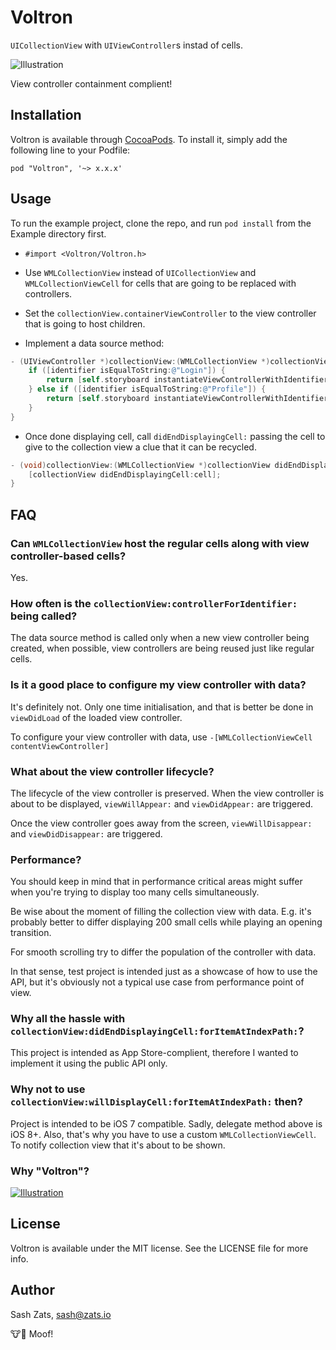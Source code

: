 # Voltron

`UICollectionView` with `UIViewController`s instad of cells.

![Illustration](https://raw.github.com/zats/Voltron/master/Illustration-1@2x.png)

View controller containment complient!

## Installation

Voltron is available through [CocoaPods](http://cocoapods.org). To install
it, simply add the following line to your Podfile:

    pod "Voltron", '~> x.x.x'

## Usage

To run the example project, clone the repo, and run `pod install` from the Example directory first.

* `#import <Voltron/Voltron.h>`

* Use `WMLCollectionView` instead of `UICollectionView` and `WMLCollectionViewCell` for cells that are going to be replaced with controllers.

* Set the `collectionView.containerViewController` to the view controller that is going to host children.

* Implement a data source method:
```objective-c
- (UIViewController *)collectionView:(WMLCollectionView *)collectionView controllerForIdentifier:(NSString *)identifier {
    if ([identifier isEqualToString:@"Login"]) {
        return [self.storyboard instantiateViewControllerWithIdentifier:@"LoginViewController"];
    } else if ([identifier isEqualToString:@"Profile"]) {
        return [self.storyboard instantiateViewControllerWithIdentifier:@"UserProfileViewController"];
    }
}
```

* Once done displaying cell, call `didEndDisplayingCell:` passing the cell to give to the collection view a clue that it can be recycled.

```objective-c
- (void)collectionView:(WMLCollectionView *)collectionView didEndDisplayingCell:(UICollectionViewCell *)cell forItemAtIndexPath:(NSIndexPath *)indexPath {
    [collectionView didEndDisplayingCell:cell];
}
```

## FAQ

### Can `WMLCollectionView` host the regular cells along with view controller-based cells?

Yes.

### How often is the `collectionView:controllerForIdentifier:` being called?

The data source method is called only when a new view controller being created, when possible, view controllers are being reused just like regular cells.

### Is it a good place to configure my view controller with data?

It's definitely not. Only one time initialisation, and that is better be done in `viewDidLoad` of the loaded view controller.

To configure your view controller with data, use `-[WMLCollectionViewCell contentViewController]`

### What about the view controller lifecycle?

The lifecycle of the view controller is preserved. When the view controller is about to be displayed, `viewWillAppear:` and `viewDidAppear:` are triggered.

Once the view controller goes away from the screen, `viewWillDisappear:` and `viewDidDisappear:` are triggered.

### Performance?

You should keep in mind that in performance critical areas might suffer when you're trying to display too many cells simultaneously.

Be wise about the moment of filling the collection view with data. E.g. it's probably better to differ displaying 200 small cells while playing an opening transition.

For smooth scrolling try to differ the population of the controller with data.

In that sense, test project is intended just as a showcase of how to use the API, but it's obviously not a typical use case from performance point of view.

### Why all the hassle with `collectionView:didEndDisplayingCell:forItemAtIndexPath:`?

This project is intended as App Store-complient, therefore I wanted to implement it using the public API only.

### Why not to use `collectionView:willDisplayCell:forItemAtIndexPath:` then?

Project is intended to be iOS 7 compatible. Sadly, delegate method above is iOS 8+. Also, that's why you have to use a custom `WMLCollectionViewCell`. To notify collection view that it's about to be shown.

### Why "Voltron"?

[![Illustration](https://raw.github.com/zats/Voltron/master/Votron.jpg)](http://en.wikipedia.org/wiki/Voltron)

## License

Voltron is available under the MIT license. See the LICENSE file for more info.

## Author

Sash Zats, sash@zats.io

:cow::dog: Moof!
